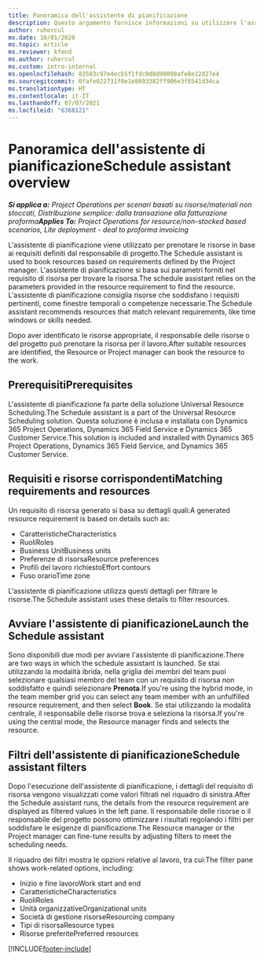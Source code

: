 ```yaml
---
title: Panoramica dell'assistente di pianificazione
description: Questo argomento fornisce informazioni su utilizzare l'assistente di pianificazione per prenotare le risorse.
author: ruhercul
ms.date: 10/01/2020
ms.topic: article
ms.reviewer: kfend
ms.author: ruhercul
ms.custom: intro-internal
ms.openlocfilehash: 83583c97e4ecb5f1fdc0d8d98098afe8e12d27e4
ms.sourcegitcommit: 0fafe022731f0e1e8693382ff906e3f8541d34ca
ms.translationtype: HT
ms.contentlocale: it-IT
ms.lasthandoff: 07/07/2021
ms.locfileid: "6368121"
---
```

# <a name="schedule-assistant-overview"></a><span data-ttu-id="f3713-103">Panoramica dell'assistente di pianificazione</span><span class="sxs-lookup"><span data-stu-id="f3713-103">Schedule assistant overview</span></span>

<span data-ttu-id="f3713-104">_**Si applica a:** Project Operations per scenari basati su risorse/materiali non stoccati, Distribuzione semplice: dalla transazione alla fatturazione proforma_</span><span class="sxs-lookup"><span data-stu-id="f3713-104">_**Applies To:** Project Operations for resource/non-stocked based scenarios, Lite deployment - deal to proforma invoicing_</span></span>

<span data-ttu-id="f3713-105">L'assistente di pianificazione viene utilizzato per prenotare le risorse in base ai requisiti definiti dal responsabile di progetto.</span><span class="sxs-lookup"><span data-stu-id="f3713-105">The Schedule assistant is used to book resources based on requirements defined by the Project manager.</span></span> <span data-ttu-id="f3713-106">L'assistente di pianificazione si basa sui parametri forniti nel requisito di risorsa per trovare la risorsa.</span><span class="sxs-lookup"><span data-stu-id="f3713-106">The schedule assistant relies on the parameters provided in the resource requirement to find the resource.</span></span> <span data-ttu-id="f3713-107">L'assistente di pianificazione consiglia risorse che soddisfano i requisiti pertinenti, come finestre temporali o competenze necessarie.</span><span class="sxs-lookup"><span data-stu-id="f3713-107">The Schedule assistant recommends resources that match relevant requirements, like time windows or skills needed.</span></span>

<span data-ttu-id="f3713-108">Dopo aver identificato le risorse appropriate, il responsabile delle risorse o del progetto può prenotare la risorsa per il lavoro.</span><span class="sxs-lookup"><span data-stu-id="f3713-108">After suitable resources are identified, the Resource or Project manager can book the resource to the work.</span></span>

## <a name="prerequisites"></a><span data-ttu-id="f3713-109">Prerequisiti</span><span class="sxs-lookup"><span data-stu-id="f3713-109">Prerequisites</span></span>

<span data-ttu-id="f3713-110">L'assistente di pianificazione fa parte della soluzione Universal Resource Scheduling.</span><span class="sxs-lookup"><span data-stu-id="f3713-110">The Schedule assistant is a part of the Universal Resource Scheduling solution.</span></span> <span data-ttu-id="f3713-111">Questa soluzione è inclusa e installata con Dynamics 365 Project Operations, Dynamics 365 Field Service e Dynamics 365 Customer Service.</span><span class="sxs-lookup"><span data-stu-id="f3713-111">This solution is included and installed with Dynamics 365 Project Operations, Dynamics 365 Field Service, and Dynamics 365 Customer Service.</span></span>

## <a name="matching-requirements-and-resources"></a><span data-ttu-id="f3713-112">Requisiti e risorse corrispondenti</span><span class="sxs-lookup"><span data-stu-id="f3713-112">Matching requirements and resources</span></span>

<span data-ttu-id="f3713-113">Un requisito di risorsa generato si basa su dettagli quali:</span><span class="sxs-lookup"><span data-stu-id="f3713-113">A generated resource requirement is based on details such as:</span></span>

-   <span data-ttu-id="f3713-114">Caratteristiche</span><span class="sxs-lookup"><span data-stu-id="f3713-114">Characteristics</span></span>
-   <span data-ttu-id="f3713-115">Ruoli</span><span class="sxs-lookup"><span data-stu-id="f3713-115">Roles</span></span>
-   <span data-ttu-id="f3713-116">Business Unit</span><span class="sxs-lookup"><span data-stu-id="f3713-116">Business units</span></span>
-   <span data-ttu-id="f3713-117">Preferenze di risorsa</span><span class="sxs-lookup"><span data-stu-id="f3713-117">Resource preferences</span></span>
-   <span data-ttu-id="f3713-118">Profili del lavoro richiesto</span><span class="sxs-lookup"><span data-stu-id="f3713-118">Effort contours</span></span>
-   <span data-ttu-id="f3713-119">Fuso orario</span><span class="sxs-lookup"><span data-stu-id="f3713-119">Time zone</span></span>

<span data-ttu-id="f3713-120">L'assistente di pianificazione utilizza questi dettagli per filtrare le risorse.</span><span class="sxs-lookup"><span data-stu-id="f3713-120">The Schedule assistant uses these details to filter resources.</span></span>

## <a name="launch-the-schedule-assistant"></a><span data-ttu-id="f3713-121">Avviare l'assistente di pianificazione</span><span class="sxs-lookup"><span data-stu-id="f3713-121">Launch the Schedule assistant</span></span>

<span data-ttu-id="f3713-122">Sono disponibili due modi per avviare l'assistente di pianificazione.</span><span class="sxs-lookup"><span data-stu-id="f3713-122">There are two ways in which the schedule assistant is launched.</span></span> <span data-ttu-id="f3713-123">Se stai utilizzando la modalità ibrida, nella griglia dei membri del team puoi selezionare qualsiasi membro del team con un requisito di risorsa non soddisfatto e quindi selezionare **Prenota**.</span><span class="sxs-lookup"><span data-stu-id="f3713-123">If you're using the hybrid mode, in the team member grid you can select any team member with an unfulfilled resource requirement, and then select **Book**.</span></span> <span data-ttu-id="f3713-124">Se stai utilizzando la modalità centrale, il responsabile delle risorse trova e seleziona la risorsa.</span><span class="sxs-lookup"><span data-stu-id="f3713-124">If you're using the central mode, the Resource manager finds and selects the resource.</span></span>

## <a name="schedule-assistant-filters"></a><span data-ttu-id="f3713-125">Filtri dell'assistente di pianificazione</span><span class="sxs-lookup"><span data-stu-id="f3713-125">Schedule assistant filters</span></span>

<span data-ttu-id="f3713-126">Dopo l'esecuzione dell'assistente di pianificazione, i dettagli del requisito di risorsa vengono visualizzati come valori filtrati nel riquadro di sinistra.</span><span class="sxs-lookup"><span data-stu-id="f3713-126">After the Schedule assistant runs, the details from the resource requirement are displayed as filtered values in the left pane.</span></span> <span data-ttu-id="f3713-127">Il responsabile delle risorse o il responsabile del progetto possono ottimizzare i risultati regolando i filtri per soddisfare le esigenze di pianificazione.</span><span class="sxs-lookup"><span data-stu-id="f3713-127">The Resource manager or the Project manager can fine-tune results by adjusting filters to meet the scheduling needs.</span></span>

<span data-ttu-id="f3713-128">Il riquadro dei filtri mostra le opzioni relative al lavoro, tra cui:</span><span class="sxs-lookup"><span data-stu-id="f3713-128">The filter pane shows work-related options, including:</span></span>

-   <span data-ttu-id="f3713-129">Inizio e fine lavoro</span><span class="sxs-lookup"><span data-stu-id="f3713-129">Work start and end</span></span>
-   <span data-ttu-id="f3713-130">Caratteristiche</span><span class="sxs-lookup"><span data-stu-id="f3713-130">Characteristics</span></span>
-   <span data-ttu-id="f3713-131">Ruoli</span><span class="sxs-lookup"><span data-stu-id="f3713-131">Roles</span></span>
-   <span data-ttu-id="f3713-132">Unità organizzative</span><span class="sxs-lookup"><span data-stu-id="f3713-132">Organizational units</span></span>
-   <span data-ttu-id="f3713-133">Società di gestione risorse</span><span class="sxs-lookup"><span data-stu-id="f3713-133">Resourcing company</span></span>
-   <span data-ttu-id="f3713-134">Tipi di risorsa</span><span class="sxs-lookup"><span data-stu-id="f3713-134">Resource types</span></span>
-   <span data-ttu-id="f3713-135">Risorse preferite</span><span class="sxs-lookup"><span data-stu-id="f3713-135">Preferred resources</span></span>


[!INCLUDE[footer-include](../includes/footer-banner.md)]